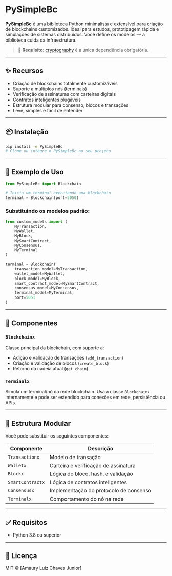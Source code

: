 # PySimpleBc

**PySimpleBc** é uma biblioteca Python minimalista e extensível para criação de blockchains customizados. Ideal para estudos, prototipagem rápida e simulações de sistemas distribuídos. Você define os modelos — a biblioteca cuida da infraestrutura.

> 🔐 **Requisito**: [cryptography](https://pypi.org/project/cryptography/) é a única dependência obrigatória.

---

## ✨ Recursos

- Criação de blockchains totalmente customizáveis
- Suporte a múltiplos nós (terminais)
- Verificação de assinaturas com carteiras digitais
- Contratos inteligentes plugáveis
- Estrutura modular para consenso, blocos e transações
- Leve, simples e fácil de entender

---

## 📦 Instalação

```bash
pip install -e PySimpleBc
# Clone ou integre o PySimpleBc ao seu projeto
```

---

## 🚀 Exemplo de Uso

```python
from PySimpleBc import Blockchain

# Inicia um terminal executando uma blockchain
terminal = Blockchain(port=5050)
```

### Substituindo os modelos padrão:

```python
from custom_models import (
    MyTransaction,
    MyWallet,
    MyBlock,
    MySmartContract,
    MyConsensus,
    MyTerminal
)

terminal = Blockchain(
    transaction_model=MyTransaction,
    wallet_model=MyWallet,
    block_model=MyBlock,
    smart_contract_model=MySmartContract,
    consensus_model=MyConsensus,
    terminal_model=MyTerminal,
    port=5051
)
```

---

## 🧱 Componentes

### `Blockchainx`

Classe principal da blockchain, com suporte a:

- Adição e validação de transações (`add_transaction`)
- Criação e validação de blocos (`create_block`)
- Retorno da cadeia atual (`get_chain`)

### `Terminalx`

Simula um terminal/nó da rede blockchain. Usa a classe `Blockchainx` internamente e pode ser estendido para conexões em rede, persistência ou APIs.

---

## 📂 Estrutura Modular

Você pode substituir os seguintes componentes:

| Componente         | Descrição                                 |
|--------------------|--------------------------------------------|
| `Transactionx`     | Modelo de transação                       |
| `Walletx`          | Carteira e verificação de assinatura      |
| `Blockx`           | Lógica do bloco, hash, e validação        |
| `SmartContractx`   | Lógica de contratos inteligentes          |
| `Consensusx`       | Implementação do protocolo de consenso    |
| `Terminalx`        | Comportamento do nó na rede               |

---

## ✅ Requisitos

- Python 3.8 ou superior

---

## 📄 Licença

MIT © [Amaury Luiz Chaves Junior]